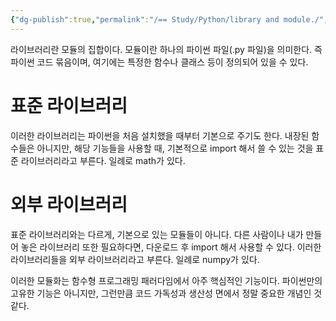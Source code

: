 ```yaml
---
{"dg-publish":true,"permalink":"/== Study/Python/library and module./","created":"2024-01-04T20:03:40.000+09:00","updated":"2025-01-14T15:33:46.000+09:00"}
---
```


라이브러리란 모듈의 집합이다. 모듈이란 하나의 파이썬 파일(.py 파일)을 의미한다. 즉 파이썬 코드 묶음이며, 여기에는 특정한 함수나 클래스 등이 정의되어 있을 수 있다.

# 표준 라이브러리
이러한 라이브러리는 파이썬을 처음 설치했을 때부터 기본으로 주기도 한다. 내장된 함수들은 아니지만, 해당 기능들을 사용할 때, 기본적으로 import 해서 쓸 수 있는 것을 표준 라이브러리라고 부른다.
일례로 math가 있다.

# 외부 라이브러리
표준 라이브러리와는 다르게, 기본으로 있는 모듈들이 아니다. 다른 사람이나 내가 만들어 놓은 라이브러리 또한 필요하다면, 다운로드 후 import 해서 사용할 수 있다. 이러한 라이브러리들을 외부 라이브러리라고 부른다.
일례로 numpy가 있다.


이러한 모듈화는 함수형 프로그래밍 패러다임에서 아주 핵심적인 기능이다. 파이썬만의 고유한 기능은 아니지만, 그런만큼 코드 가독성과 생산성 면에서 정말 중요한 개념인 것 같다.